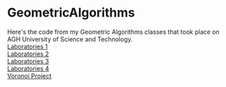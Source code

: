 # GeometricAlgorithms

Here's the code from my Geometric Algorithms classes that took place on AGH University of Science and Technology.   
<a href="https://github.com/LucasJezap/GeometricAlgorithms/tree/master/1.%20Geometric%20predicates"> Laboratories 1  
<a href="https://github.com/LucasJezap/GeometricAlgorithms/tree/master/2.%20Hull%20Convex"> Laboratories 2  
<a href="https://github.com/LucasJezap/GeometricAlgorithms/tree/master/3.%20Intersections"> Laboratories 3  
<a href="https://github.com/LucasJezap/GeometricAlgorithms/tree/master/4.%20Triangulation"> Laboratories 4  
<a href="https://github.com/LucasJezap/GeometricAlgorithms/tree/master/5.%20Voronoi"> Voronoi Project  
